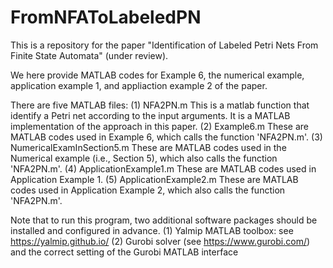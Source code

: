 # FromNFAToLabeledPN
This is a repository for the paper "Identification of Labeled Petri Nets From Finite State Automata" (under review).

We here provide MATLAB codes for Example 6, the numerical example, application example 1, and appliaction example 2 of the paper.

There are five MATLAB files:
(1) NFA2PN.m     This is a matlab function that identify a Petri net according to the input arguments. It is a MATLAB implementation of the approach in this paper. 
(2) Example6.m   These are MATLAB codes used in Example 6, which calls the function 'NFA2PN.m'.
(3) NumericalExamInSection5.m   These are MATLAB codes used in the Numerical example (i.e., Section 5), which also calls the function 'NFA2PN.m'.
(4) ApplicationExample1.m     These are MATLAB codes used in Application Example 1.
(5) ApplicationExample2.m     These are MATLAB codes used in Application Example 2, which also calls the function 'NFA2PN.m'.


Note that to run this program, two additional software packages should be installed and configured in advance.
(1) Yalmip MATLAB toolbox: see https://yalmip.github.io/
(2) Gurobi solver (see https://www.gurobi.com/) and the correct setting of the Gurobi MATLAB interface
